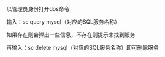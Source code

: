 以管理员身份打开dos命令

输入：sc query mysql（对应的SQL服务名称）

如果存在则会弹出一些信息，不存在则提示未找到服务

再输入：sc delete mysql（对应的SQL服务名称）即可删除服务